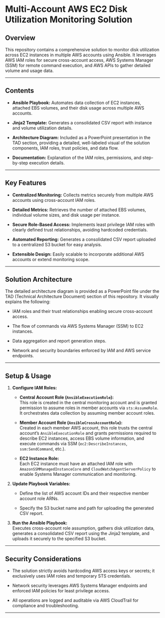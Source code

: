 # Multi-Account AWS EC2 Disk Utilization Monitoring Solution

## Overview

This repository contains a comprehensive solution to monitor disk utilization across EC2 instances in multiple AWS accounts using Ansible. It leverages AWS IAM roles for secure cross-account access, AWS Systems Manager (SSM) for remote command execution, and AWS APIs to gather detailed volume and usage data.

---

## Contents

- **Ansible Playbook:** Automates data collection of EC2 instances, attached EBS volumes, and their disk usage across multiple AWS accounts.

- **Jinja2 Template:** Generates a consolidated CSV report with instance and volume utilization details.

- **Architecture Diagram:** Included as a PowerPoint presentation in the TAD section, providing a detailed, well-labeled visual of the solution components, IAM roles, trust policies, and data flow.

- **Documentation:** Explanation of the IAM roles, permissions, and step-by-step execution details.

---

## Key Features

- **Centralized Monitoring:** Collects metrics securely from multiple AWS accounts using cross-account IAM roles.

- **Detailed Metrics:** Retrieves the number of attached EBS volumes, individual volume sizes, and disk usage per instance.

- **Secure Role-Based Access:** Implements least privilege IAM roles with clearly defined trust relationships, avoiding hardcoded credentials.

- **Automated Reporting:** Generates a consolidated CSV report uploaded to a centralized S3 bucket for easy analysis.

- **Extensible Design:** Easily scalable to incorporate additional AWS accounts or extend monitoring scope.

---

## Solution Architecture

The detailed architecture diagram is provided as a PowerPoint file under the TAD (Technical Architecture Document) section of this repository. It visually explains the following:

- IAM roles and their trust relationships enabling secure cross-account access.

- The flow of commands via AWS Systems Manager (SSM) to EC2 instances.

- Data aggregation and report generation steps.

- Network and security boundaries enforced by IAM and AWS service endpoints.

---

## Setup & Usage

1. **Configure IAM Roles:**

   - **Central Account Role (`AnsibleExecutionRole`):**  
     This role is created in the central monitoring account and is granted permission to assume roles in member accounts via `sts:AssumeRole`. It orchestrates data collection by assuming member account roles.

   - **Member Account Role (`AnsibleCrossAccountRole`):**  
     Created in each member AWS account, this role trusts the central account’s `AnsibleExecutionRole` and grants permissions required to describe EC2 instances, access EBS volume information, and execute commands via SSM (`ec2:DescribeInstances`, `ssm:SendCommand`, etc.).

   - **EC2 Instance Role:**  
     Each EC2 instance must have an attached IAM role with `AmazonSSMManagedInstanceCore` and `CloudWatchAgentServerPolicy` to enable Systems Manager communication and monitoring.

2. **Update Playbook Variables:**

   - Define the list of AWS account IDs and their respective member account role ARNs.

   - Specify the S3 bucket name and path for uploading the generated CSV report.

3. **Run the Ansible Playbook:**  
   Executes cross-account role assumption, gathers disk utilization data, generates a consolidated CSV report using the Jinja2 template, and uploads it securely to the specified S3 bucket.

---

## Security Considerations

- The solution strictly avoids hardcoding AWS access keys or secrets; it exclusively uses IAM roles and temporary STS credentials.

- Network security leverages AWS Systems Manager endpoints and enforced IAM policies for least privilege access.

- All operations are logged and auditable via AWS CloudTrail for compliance and troubleshooting.

---

